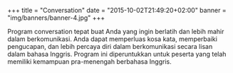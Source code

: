 +++
title = "Conversation"
date = "2015-10-02T21:49:20+02:00"
banner = "img/banners/banner-4.jpg"
+++

Program conversation tepat buat Anda yang ingin berlatih dan lebih mahir dalam berkomunikasi.
Anda dapat memperluas kosa kata, memperbaiki pengucapan, dan lebih percaya diri dalam berkomunikasi secara lisan dalam bahasa Inggris.
Program ini diperuntukkan untuk peserta yang telah memiliki kemampuan pra-menengah berbahasa Inggris.
